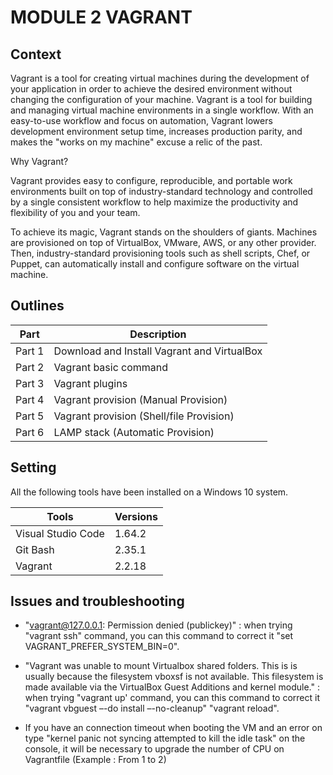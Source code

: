 # MODULE 2 VAGRANT

## Context

Vagrant is a tool for creating virtual machines during the development of your application in order to achieve the desired environment without changing the configuration of your machine.
Vagrant is a tool for building and managing virtual machine environments in a single workflow. With an easy-to-use workflow and focus on automation, Vagrant lowers development environment setup time, increases production parity, and makes the "works on my machine" excuse a relic of the past.

Why Vagrant?

Vagrant provides easy to configure, reproducible, and portable work environments built on top of industry-standard technology and controlled by a single consistent workflow to help maximize the productivity and flexibility of you and your team.

To achieve its magic, Vagrant stands on the shoulders of giants. Machines are provisioned on top of VirtualBox, VMware, AWS, or any other provider. Then, industry-standard provisioning tools such as shell scripts, Chef, or Puppet, can automatically install and configure software on the virtual machine.



## Outlines

Part      | Description
----------|-------
Part 1    | Download and Install Vagrant and VirtualBox
Part 2    | Vagrant basic command
Part 3    | Vagrant plugins
Part 4    | Vagrant provision (Manual Provision)
Part 5    | Vagrant provision (Shell/file Provision)
Part 6    | LAMP stack (Automatic Provision)



## Setting

All the following tools have been installed on a Windows 10 system.

Tools                     | Versions
--------------------------|-------
Visual Studio Code        | 1.64.2
Git Bash                  | 2.35.1
Vagrant                   | 2.2.18


## Issues and troubleshooting

- "vagrant@127.0.0.1: Permission denied (publickey)" : when 
trying "vagrant ssh" command, you can this command to correct it "set VAGRANT_PREFER_SYSTEM_BIN=0".

- "Vagrant was unable to mount Virtualbox shared folders. This is is usually because the filesystem vboxsf is not available. This filesystem is made available via the VirtualBox Guest Additions and kernel module." : when trying "vagrant up' command, you can this command to correct it 
"vagrant vbguest –-do install –-no-cleanup"
"vagrant reload".

- If you have an connection timeout when booting the VM and an error on type "kernel panic not syncing attempted to kill the idle task" on the console, it will be necessary to upgrade the number of CPU on Vagrantfile (Example : From 1 to 2)